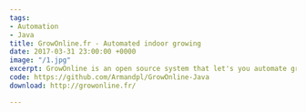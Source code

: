```yaml
---
tags:
- Automation
- Java
title: GrowOnline.fr - Automated indoor growing
date: 2017-03-31 23:00:00 +0000
image: "/1.jpg"
excerpt: GrowOnline is an open source system that let's you automate growing indoors.
code: https://github.com/Armandpl/GrowOnline-Java
download: http://growonline.fr/

---
```

